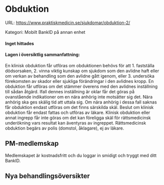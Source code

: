 # Obduktion

URL: https://www.praktiskmedicin.se/sjukdomar/obduktion-2/



Kategori: Mobilt BankID på annan enhet

#### Inget hittades

#### Lagen i översiktlig sammanfattning:

En klinisk obduktion får utföras om obduktionen behövs för att 1. fastställa dödsorsaken, 2. vinna viktig kunskap om sjukdom som den avlidne haft eller om verkan av behandling som den avlidne gått igenom, eller 3. undersöka förekomsten av skador eller sjukliga förändringar i den avlidnes kropp.
En obduktion får utföras om det stämmer överens med den avlidnes inställning till sådan åtgärd. Ifall dennes inställning är oklar får det göras på ovanstående indikationer om en nära anhörig inte motsätter sig det. Nära anhörig ska ges skälig tid att uttala sig. Om nära anhörig i dessa fall saknas får obduktion endast utföras om det finns särskilda skäl.
Beslut om klinisk obduktion får endast fattas och utföras av läkare.
Klinisk obduktion eller annat ingrepp får inte göras om det kan föreligga skäl för rättsmedicinsk underökning vars resultat kan äventyras av ingreppet. Rättsmedicinsk obduktion begärs av polis (domstol, åklagare), ej av läkare.

## PM-medlemskap

Medlemskapet är kostnadsfritt och du loggar in smidigt och tryggt med ditt BankID.

## Nya behandlingsöversikter

